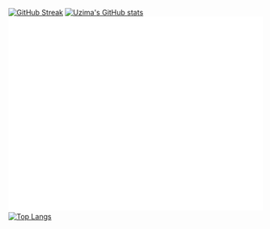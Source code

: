 [![GitHub Streak](https://github-readme-streak-stats.herokuapp.com?user=uzimasam&theme=tokyonight&date_format=j%20M%5B%20Y%5D&stroke=DD50B5&fire=DD2727&currStreakNum=2DDD76)](https://git.io/streak-stats)
[![Uzima's GitHub stats](https://github-readme-stats.vercel.app/api?username=uzimasam)](https://git.io/streak-stats)
![Metrics](/github-metrics.svg)
[![Top Langs](https://github-readme-stats.vercel.app/api/top-langs/?username=uzimasam)](https://github.com/anuraghazra/github-readme-stats)
